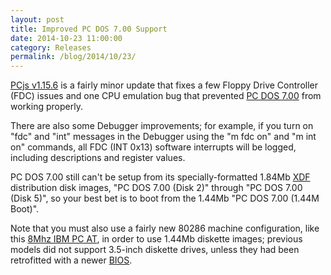 ```yaml
---
layout: post
title: Improved PC DOS 7.00 Support
date: 2014-10-23 11:00:00
category: Releases
permalink: /blog/2014/10/23/
---
```


[PCjs v1.15.6](https://github.com/jeffpar/pcjs.v1/releases/tag/v1.15.6) is a fairly minor update that fixes a few
Floppy Drive Controller (FDC) issues and one CPU emulation bug that prevented [PC DOS 7.00](/software/pcx86/sys/dos/ibm/7.00/)
from working properly.

There are also some Debugger improvements; for example, if you turn on "fdc" and "int" messages in the
Debugger using the "m fdc on" and "m int on" commands, all FDC (INT 0x13) software interrupts will be logged,
including descriptions and register values.

PC DOS 7.00 still can't be setup from its specially-formatted 1.84Mb
[XDF](http://www.os2museum.com/wp/the-xdf-diskette-format/) distribution disk images, "PC DOS 7.00 (Disk 2)"
through "PC DOS 7.00 (Disk 5)", so your best bet is to boot from the 1.44Mb "PC DOS 7.00 (1.44M Boot)".

Note that you must also use a fairly new 80286 machine configuration, like this
[8Mhz IBM PC AT](/machines/pcx86/ibm/5170/ega/1024kb/rev3/debugger/machine.xml),
in order to use 1.44Mb diskette images; previous models did not support 3.5-inch diskette drives, unless they had been
retrofitted with a newer [BIOS](/machines/pcx86/ibm/5170/rom/).
